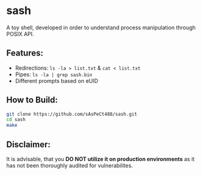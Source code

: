# sash

A toy shell, developed in order to understand process manipulation through POSIX API.

## Features:
- Redirections: `ls -la > list.txt` & `cat < list.txt`
- Pipes: `ls -la | grep sash.bin`
- Different prompts based on eUID

## How to Βuild:
```sh
git clone https://github.com/sAsPeCt488/sash.git
cd sash
make
```

## Disclaimer:

It is advisable, that you **__DO NOT utilize it on production environments__** as it has not been thoroughly audited for vulnerabilites.


	

